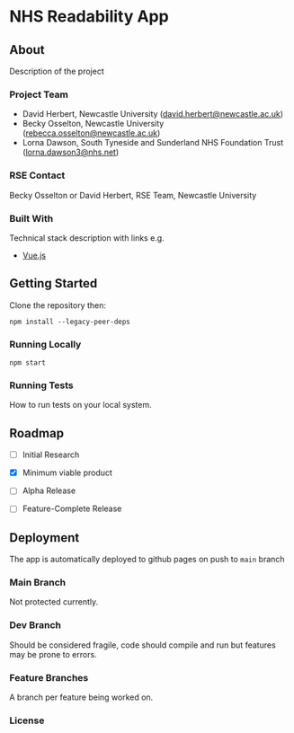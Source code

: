# NHS Readability App

## About

Description of the project

### Project Team

* David Herbert, Newcastle University  ([david.herbert@newcastle.ac.uk](mailto:david.herbert@newcastle.ac.uk))
* Becky Osselton, Newcastle University  ([rebecca.osselton@newcastle.ac.uk](mailto:rebecca.osselton@newcastle.ac.uk))
* Lorna Dawson, South Tyneside and Sunderland NHS Foundation Trust ([lorna.dawson3@nhs.net](mailto:lorna.dawson3@nhs.net))


### RSE Contact
Becky Osselton or David Herbert, RSE Team, Newcastle University


### Built With

Technical stack description with links e.g.

* [Vue.js](https://vuejs.org/)

## Getting Started

Clone the repository then:

```npm install --legacy-peer-deps```

### Running Locally

```npm start```

### Running Tests

How to run tests on your local system.

## Roadmap

- [ ] Initial Research  
- [x] Minimum viable product  
- [ ] Alpha Release  
- [ ] Feature-Complete Release   


## Deployment

The app is automatically deployed to github pages on push to ```main``` branch


### Main Branch

Not protected currently.

### Dev Branch
Should be considered fragile, code should compile and run but features may be prone to errors.

### Feature Branches
A branch per feature being worked on.

### License
